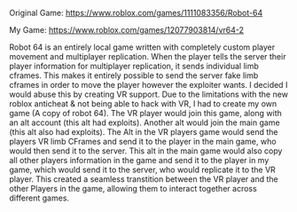 Original Game: https://www.roblox.com/games/1111083356/Robot-64

My Game: https://www.roblox.com/games/12077903814/vr64-2

Robot 64 is an entirely local game written with completely custom player movement and multiplayer replication. 
When the player tells the server their player information for multiplayer replication, it sends individual limb cframes.
This makes it entirely possible to send the server fake limb cframes in order to move the player however the exploiter wants.
I decided I would abuse this by creating VR support. Due to the limitations with the new roblox anticheat & not being able to hack with VR, I had to create my own game (A copy of robot 64).
The VR player would join this game, along with an alt account (this alt had exploits). Another alt would join the main game (this alt also had exploits).
The Alt in the VR players game would send the players VR limb CFrames and send it to the player in the main game, who would then send it to the server.
This alt in the main game would also copy all other players information in the game and send it to the player in my game, which would send it to the server, who would replicate it to the VR player.
This created a seamless transtition between the VR player and the other Players in the game, allowing them to interact together across different games.

